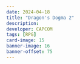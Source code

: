 ```yaml
---
date: 2024-04-18
title: "Dragon's Dogma 2"
description:
developer: CAPCOM
tags: [RPG]
card-image: 15
banner-image: 16
banner-offset: 75
---
```


